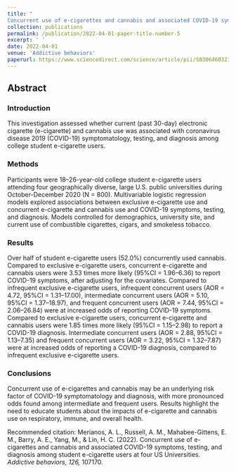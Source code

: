 ```yaml
---
title: "
Concurrent use of e-cigarettes and cannabis and associated COVID-19 symptoms, testing, and diagnosis among student e-cigarette users at four US Universities"
collection: publications
permalink: /publication/2022-04-01-paper-title-number-5
excerpt: ' '
date: 2022-04-01
venue: 'Addictive behaviors'
paperurl: https://www.sciencedirect.com/science/article/pii/S0306460321003555
---
```

## Abstract

### Introduction
This investigation assessed whether current (past 30-day) electronic cigarette (e-cigarette) and cannabis use was associated with coronavirus disease 2019 (COVID-19) symptomatology, testing, and diagnosis among college student e-cigarette users.

### Methods
Participants were 18–26-year-old college student e-cigarette users attending four geographically diverse, large U.S. public universities during October-December 2020 (N = 800). Multivariable logistic regression models explored associations between exclusive e-cigarette use and concurrent e-cigarette and cannabis use and COVID-19 symptoms, testing, and diagnosis. Models controlled for demographics, university site, and current use of combustible cigarettes, cigars, and smokeless tobacco.

### Results
Over half of student e-cigarette users (52.0%) concurrently used cannabis. Compared to exclusive e-cigarette users, concurrent e-cigarette and cannabis users were 3.53 times more likely (95%CI = 1.96–6.36) to report COVID-19 symptoms, after adjusting for the covariates. Compared to infrequent exclusive e-cigarette users, infrequent concurrent users (AOR = 4.72, 95%CI = 1.31–17.00), intermediate concurrent users (AOR = 5.10, 95%CI = 1.37–18.97), and frequent concurrent users (AOR = 7.44, 95%CI = 2.06–26.84) were at increased odds of reporting COVID-19 symptoms. Compared to exclusive e-cigarette users, concurrent e-cigarette and cannabis users were 1.85 times more likely (95%CI = 1.15–2.98) to report a COVID-19 diagnosis. Intermediate concurrent users (AOR = 2.88, 95%CI = 1.13–7.35) and frequent concurrent users (AOR = 3.22, 95%CI = 1.32–7.87) were at increased odds of reporting a COVID-19 diagnosis, compared to infrequent exclusive e-cigarette users.

### Conclusions
Concurrent use of e-cigarettes and cannabis may be an underlying risk factor of COVID-19 symptomatology and diagnosis, with more pronounced odds found among intermediate and frequent users. Results highlight the need to educate students about the impacts of e-cigarette and cannabis use on respiratory, immune, and overall health.

Recommended citation: Merianos, A. L., Russell, A. M., Mahabee-Gittens, E. M., Barry, A. E., Yang, M., & Lin, H. C. (2022). Concurrent use of e-cigarettes and cannabis and associated COVID-19 symptoms, testing, and diagnosis among student e-cigarette users at four US Universities. *Addictive behaviors, 126,* 107170.
